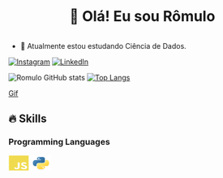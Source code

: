 <!--título-->
<div id="user-content-toc">
  <ul align="center">
    <summary><h1 style="display: inline-block">👋 Olá! Eu sou Rômulo</h1></summary>
</div>

<!-- Presentation -->
<p>

  - 🌱 Atualmente estou estudando Ciência de Dados.
</p>

<!-- Links -->

[![Instagram](https://img.shields.io/badge/Instagram-E4405F?style=for-the-badge&logo=instagram&logoColor=white)](https://www.instagram.com/romulo_mr/)
[![LinkedIn](https://img.shields.io/badge/LinkedIn-0077B5?style=for-the-badge&logo=linkedin&logoColor=white)](https://www.linkedin.com/in/romulomendesrodrigues/)

<!-- GithubStats -->
![Romulo GitHub stats](https://github-readme-stats.vercel.app/api?username=olumor10&show_icons=true&theme=merko)
[![Top Langs](https://github-readme-stats.vercel.app/api/top-langs/?username=olumor10&show_icons=true&theme=merko)](https://github.com/olumor10/github-readme-stats)

<!-- GIF -->
[Gif](https://user-images.githubusercontent.com/74038190/218265814-3084a4ba-809c-4135-afc0-8685d0f634b3.gif)

## 🔥 Skills
<!-- Skills: Programming Languages -->
  <div style="flex-basis: 48%;">
    <h3>Programming Languages</h3>
    <img align="center" alt="Js" height="30" width="40" src="https://raw.githubusercontent.com/devicons/devicon/master/icons/javascript/javascript-plain.svg">
    <img align="center" alt="Python" height="30" width="40" src="https://raw.githubusercontent.com/devicons/devicon/master/icons/python/python-original.svg">
  </div>
  
